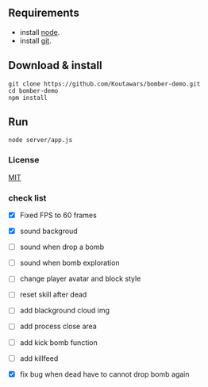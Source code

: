 ## Requirements
* install [node](https://nodejs.org/es/download/). </br>
* install [git](https://git-scm.com/downloads).
## Download & install
```console
git clone https://github.com/Koutawars/bomber-demo.git
cd bomber-demo
npm install
```
## Run
```console
node server/app.js
```
### License

[MIT](/LICENSE)

### check list
- [x] Fixed FPS to 60 frames
- [x] sound backgroud
- [ ] sound when drop a bomb
- [ ] sound when bomb exploration
- [ ] change player avatar and block style
- [ ] reset skill after dead
- [ ] add blackground cloud img
- [ ] add process close area
- [ ] add kick bomb function
- [ ] add killfeed
- [x] fix bug when dead have to cannot drop bomb again

